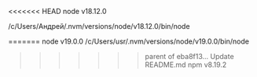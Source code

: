 <<<<<<< HEAD
node v18.12.0

/c/Users/Андрей/.nvm/versions/node/v18.12.0/bin/node

=======
node v19.0.0
/c/Users/usr/.nvm/versions/node/v19.0.0/bin/node
>>>>>>> parent of eba8f13... Update README.md
npm v8.19.2
